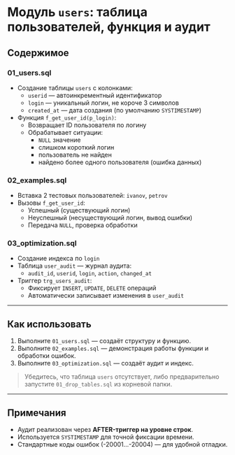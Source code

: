 ﻿# Модуль `users`: таблица пользователей, функция и аудит

## Содержимое

### 01_users.sql

- Создание таблицы `users` с колонками:
  - `userid` — автоинкрементный идентификатор
  - `login` — уникальный логин, не короче 3 символов
  - `created_at` — дата создания (по умолчанию `SYSTIMESTAMP`)
- Функция `f_get_user_id(p_login)`:
  - Возвращает ID пользователя по логину
  - Обрабатывает ситуации:
    - `NULL` значение
    - слишком короткий логин
    - пользователь не найден
    - найдено более одного пользователя (ошибка данных)

### 02_examples.sql

- Вставка 2 тестовых пользователей: `ivanov`, `petrov`
- Вызовы `f_get_user_id`:
  - Успешный (существующий логин)
  - Неуспешный (несуществующий логин, вывод ошибки)
  - Передача `NULL`, проверка обработки

### 03_optimization.sql

- Создание индекса по `login`
- Таблица `user_audit` — журнал аудита:
  - `audit_id`, `userid`, `login`, `action`, `changed_at`
- Триггер `trg_users_audit`:
  - Фиксирует `INSERT`, `UPDATE`, `DELETE` операций
  - Автоматически записывает изменения в `user_audit`

---

## Как использовать

1. Выполните `01_users.sql` — создаёт структуру и функцию.
2. Выполните `02_examples.sql` — демонстрация работы функции и обработки ошибок.
3. Выполните `03_optimization.sql` — создаёт аудит и индекс.

> Убедитесь, что таблица `users` отсутствует, либо предварительно запустите `01_drop_tables.sql` из корневой папки.

---

## Примечания

- Аудит реализован через **AFTER-триггер на уровне строк**.
- Используется `SYSTIMESTAMP` для точной фиксации времени.
- Стандартные коды ошибок (-20001...-20004) — для удобной отладки.